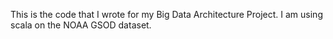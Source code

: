 This is the code that I wrote for my Big Data Architecture Project. I am using scala on the NOAA GSOD dataset. 
